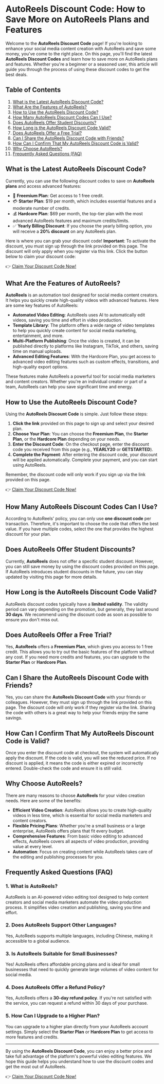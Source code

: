 # AutoReels Discount Code: How to Save More on AutoReels Plans and Features

Welcome to the **AutoReels Discount Code** page! If you're looking to enhance your social media content creation with AutoReels and save some money, you've come to the right place. On this page, you'll find the latest **AutoReels Discount Codes** and learn how to save more on AutoReels plans and features. Whether you're a beginner or a seasoned user, this article will guide you through the process of using these discount codes to get the best deals.

## Table of Contents

1. [What is the Latest AutoReels Discount Code?](#what-is-the-latest-autoreels-discount-code)
2. [What Are the Features of AutoReels?](#what-are-the-features-of-autoreels)
3. [How to Use the AutoReels Discount Code?](#how-to-use-the-autoreels-discount-code)
4. [How Many AutoReels Discount Codes Can I Use?](#how-many-autoreels-discount-codes-can-i-use)
5. [Does AutoReels Offer Student Discounts?](#does-autoreels-offer-student-discounts)
6. [How Long is the AutoReels Discount Code Valid?](#how-long-is-the-autoreels-discount-code-valid)
7. [Does AutoReels Offer a Free Trial?](#does-autoreels-offer-a-free-trial)
8. [Can I Share the AutoReels Discount Code with Friends?](#can-i-share-the-autoreels-discount-code-with-friends)
9. [How Can I Confirm That My AutoReels Discount Code is Valid?](#how-can-i-confirm-that-my-autoreels-discount-code-is-valid)
10. [Why Choose AutoReels?](#why-choose-autoreels)
11. [Frequently Asked Questions (FAQ)](#frequently-asked-questions-faq)

## What is the Latest AutoReels Discount Code?

Currently, you can use the following discount codes to save on **AutoReels plans** and access advanced features:

- 🎁 **Freemium Plan**: Get access to 1 free credit.
- 💳 **Starter Plan**: $19 per month, which includes essential features and a moderate number of credits.
- 💰 **Hardcore Plan**: $69 per month, the top-tier plan with the most advanced AutoReels features and maximum credits/limits.
- ✅ **Yearly Billing Discount**: If you choose the yearly billing option, you will receive a **20% discount** on any AutoReels plan.

Here is where you can grab your discount code! **Important**: To activate the discount, you must sign up through the link provided on this page. The discount will only apply when you register via this link. Click the button below to claim your discount code:

👉 [Claim Your Discount Code Now!](https://bit.ly/4iVArg0)

## What Are the Features of AutoReels?

**AutoReels** is an automation tool designed for social media content creators. It helps you quickly create high-quality videos with advanced features. Here are some key features of AutoReels:

- **Automated Video Editing**: AutoReels uses AI to automatically edit videos, saving you time and effort in video production.
- **Template Library**: The platform offers a wide range of video templates to help you quickly create content for social media marketing, entertainment, and more.
- **Multi-Platform Publishing**: Once the video is created, it can be published directly to platforms like Instagram, TikTok, and others, saving time on manual uploads.
- **Advanced Editing Features**: With the Hardcore Plan, you get access to advanced video editing features such as custom effects, transitions, and high-quality export options.

These features make AutoReels a powerful tool for social media marketers and content creators. Whether you're an individual creator or part of a team, AutoReels can help you save significant time and energy.

## How to Use the AutoReels Discount Code?

Using the **AutoReels Discount Code** is simple. Just follow these steps:

1. **Click the link** provided on this page to sign up and select your desired plan.
2. **Choose Your Plan**: You can choose the **Freemium Plan**, the **Starter Plan**, or the **Hardcore Plan** depending on your needs.
3. **Enter the Discount Code**: On the checkout page, enter the discount code you received from this page (e.g., **YEARLY20** or **GETSTARTED**).
4. **Complete the Payment**: After entering the discount code, your discount will be applied automatically. Complete your payment, and you can start using AutoReels.

Remember, the discount code will only work if you sign up via the link provided on this page.

👉 [Claim Your Discount Code Now!](https://bit.ly/4iVArg0)

## How Many AutoReels Discount Codes Can I Use?

According to AutoReels' policy, you can only use **one discount code** per transaction. Therefore, it's important to choose the code that offers the best value. If you have multiple codes, select the one that provides the highest discount for your plan.

## Does AutoReels Offer Student Discounts?

Currently, **AutoReels** does not offer a specific student discount. However, you can still save money by using the discount codes provided on this page. If AutoReels introduces student discounts in the future, you can stay updated by visiting this page for more details.

## How Long is the AutoReels Discount Code Valid?

AutoReels discount codes typically have a **limited validity**. The validity period can vary depending on the promotion, but generally, they last around **30 days**. We recommend using the discount code as soon as possible to ensure you don't miss out.

## Does AutoReels Offer a Free Trial?

Yes, **AutoReels** offers a **Freemium Plan**, which gives you access to 1 free credit. This allows you to try out the basic features of the platform without any cost. If you need more credits and features, you can upgrade to the **Starter Plan** or **Hardcore Plan**.

## Can I Share the AutoReels Discount Code with Friends?

Yes, you can share the **AutoReels Discount Code** with your friends or colleagues. However, they must sign up through the link provided on this page. The discount code will only work if they register via the link. Sharing the code with others is a great way to help your friends enjoy the same savings.

## How Can I Confirm That My AutoReels Discount Code is Valid?

Once you enter the discount code at checkout, the system will automatically apply the discount. If the code is valid, you will see the reduced price. If no discount is applied, it means the code is either expired or incorrectly entered. Double-check the code and ensure it is still valid.

## Why Choose AutoReels?

There are many reasons to choose **AutoReels** for your video creation needs. Here are some of the benefits:

- **Efficient Video Creation**: AutoReels allows you to create high-quality videos in less time, which is essential for social media marketers and content creators.
- **Flexible Pricing Plans**: Whether you're a small business or a large enterprise, AutoReels offers plans that fit every budget.
- **Comprehensive Features**: From basic video editing to advanced effects, AutoReels covers all aspects of video production, providing value at every level.
- **Automation**: Focus on creating content while AutoReels takes care of the editing and publishing processes for you.

## Frequently Asked Questions (FAQ)

### 1. **What is AutoReels?**
AutoReels is an AI-powered video editing tool designed to help content creators and social media marketers automate the video production process. It simplifies video creation and publishing, saving you time and effort.

### 2. **Does AutoReels Support Other Languages?**
Yes, AutoReels supports multiple languages, including Chinese, making it accessible to a global audience.

### 3. **Is AutoReels Suitable for Small Businesses?**
Yes! AutoReels offers affordable pricing plans and is ideal for small businesses that need to quickly generate large volumes of video content for social media.

### 4. **Does AutoReels Offer a Refund Policy?**
Yes, AutoReels offers a **30-day refund policy**. If you're not satisfied with the service, you can request a refund within 30 days of your purchase.

### 5. **How Can I Upgrade to a Higher Plan?**
You can upgrade to a higher plan directly from your AutoReels account settings. Simply select the **Starter Plan** or **Hardcore Plan** to get access to more features and credits.

---

By using the **AutoReels Discount Code**, you can enjoy a better price and take full advantage of the platform's powerful video editing features. We hope this guide helps you understand how to use the discount codes and get the most out of AutoReels.

👉 [Claim Your Discount Code Now!](https://bit.ly/4iVArg0)

